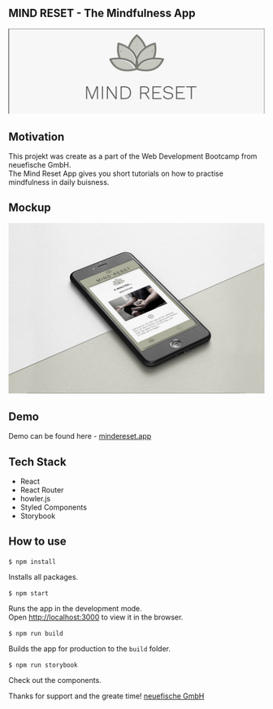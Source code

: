 ## MIND RESET - The Mindfulness App

![mindreset-header](src/images/mindreset-readme-header.jpg)

## Motivation

This projekt was create as a part of the Web Development Bootcamp from neuefische GmbH. \
The Mind Reset App gives you short tutorials on how to practise mindfulness in daily buisness.

## Mockup

![mindreset-mock](src/images/mindreset-screen-MOCK.jpg)

## Demo

Demo can be found here - [mindereset.app](https://mindreset.vercel.app/)

## Tech Stack

- React
- React Router
- howler.js
- Styled Components
- Storybook

## How to use

`$ npm install`

Installs all packages.

`$ npm start`

Runs the app in the development mode.\
Open [http://localhost:3000](http://localhost:3000) to view it in the browser.

`$ npm run build`

Builds the app for production to the `build` folder.

`$ npm run storybook`

Check out the components.

Thanks for support and the greate time! [neuefische GmbH ](https://github.com/neuefische)
